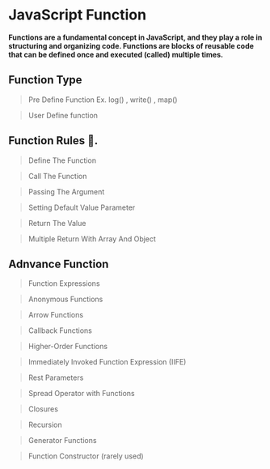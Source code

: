 # JavaScript Function

**Functions are a fundamental concept in JavaScript, and they play a role in structuring and organizing code. Functions are blocks of reusable code that can be defined once and executed (called) multiple times.**

## Function Type
 
> Pre Define Function  Ex. log() , write() , map()

> User Define function 

## Function Rules 💬.

> Define The Function

> Call The Function

> Passing The Argument

> Setting Default Value Parameter

> Return The Value

> Multiple Return With Array And Object

## Adnvance Function

> Function Expressions

> Anonymous Functions

> Arrow Functions

> Callback Functions

>  Higher-Order Functions

> Immediately Invoked Function Expression (IIFE)

> Rest Parameters

> Spread Operator with Functions

> Closures

> Recursion

> Generator Functions

> Function Constructor (rarely used)       








<!--
# Function : block of statement 

## Define the function 😎

**A function in JavaScript can be declared using the function keyword, followed by the function name, a list of parameters enclosed in parentheses, and the function body**

```
function name(){
    
    // block of statement

}
```

## Call The function 😊

```
name();
```  
> IFFE 

-->

